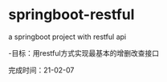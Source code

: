 # springboot-restful
a springboot project with restful api

-目标：用restful方式实现最基本的增删改查接口

完成时间：21-02-07


